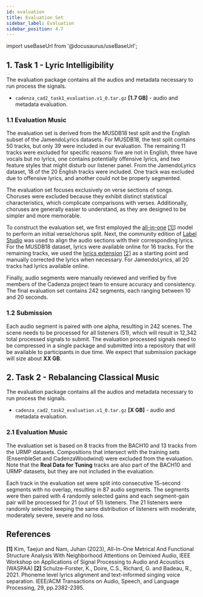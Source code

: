 ```yaml
---
id: evaluation
title: Evaluation Set
sidebar_label: Evaluation
sidebar_position: 4.7
---
```


import useBaseUrl from '@docusaurus/useBaseUrl';

## 1. Task 1 - Lyric Intelligibility

The evaluation package contains all the audios and metadata necessary to run process the signals.

* `cadenza_cad2_task1_evaluation.v1_0.tar.gz` **[1.7 GB]** - audio and metadata evaluation.

### 1.1 Evaluation Music

The evaluation set is derived from the MUSDB18 test split and the English subset of the JamendoLyrics datasets. 
For MUSDB18, the test split contains 50 tracks, but only 39 were included in our evaluation. 
The remaining 11 tracks were excluded for specific reasons: five are not in English, three have vocals but no lyrics, one contains potentially offensive lyrics, and two feature styles that might disturb our listener panel.
From the JamendoLyrics dataset, 18 of the 20 English tracks were included. One track was excluded due to offensive lyrics, and another could not be properly segmented.

The evaluation set focuses exclusively on verse sections of songs. 
Choruses were excluded because they exhibit distinct statistical characteristics, which complicate comparisons with verses. 
Additionally, choruses are generally easier to understand, as they are designed to be simpler and more memorable.

To construct the evaluation set, we first employed the [all-in-one](https://github.com/mir-aidj/all-in-one) [[1]](#references)] model to perform an initial verse/chorus split. 
Next, the community edition of [Label Studio](https://labelstud.io/) was used to align the audio sections with their corresponding lyrics. 
For the MUSDB18 dataset, lyrics were available online for 16 tracks. For the remaining tracks, we used the [lyrics extension](https://zenodo.org/records/3989267) [[2]](#references) as a starting point and manually corrected the lyrics when necessary. 
For JamendoLyrics, all 20 tracks had lyrics available online.

Finally, audio segments were manually reviewed and verified by five members of the Cadenza project team to ensure accuracy and consistency.
The final evaluation set contains 242 segments, each ranging between 10 and 20 seconds.

### 1.2 Submission

Each audio segment is paired with one alpha, resulting in 242 scenes. 
The scene needs to be processed for all listeners (51), which will result in 12,342 total processed signals to submit.
The evaluation processed signals need to be compressed in a single package and submitted into a repository that will be available to participants in due time.
We expect that submission package will size about **XX GB**.


## 2. Task 2 - Rebalancing Classical Music

The evaluation package contains all the audios and metadata necessary to run process the signals.

* `cadenza_cad2_task2_evaluation.v1_0.tar.gz` **[X GB]** - audio and metadata evaluation.

### 2.1 Evaluation Music

The evaluation set is based on 8 tracks from the BACH10 and 13 tracks from the URMP datasets. 
Compositions that intersect with the training sets (EnsembleSet and CadenzaWoodwind) were excluded from the evaluation.
Note that the **Real Data for Tuning** tracks are also part of the BACH10 and URMP datasets, but they are not included in the evaluation.

Each track in the evaluation set were split into consecutive 15-second segments with no overlap, resulting in 87 audio segments.
The segments were then paired with 4 randomly selected gains and each segment-gain pair will be processed for 21 (out of 51) listeners.
The 21 listeners were randomly selected keeping the same distribution of listeners with moderate, moderately severe, severe and no loss. 



## References

**[1]** Kim, Taejun and Nam, Juhan (2023), All-In-One Metrical And Functional Structure Analysis With Neighborhood Attentions on Demixed Audio, IEEE Workshop on Applications of Signal Processing to Audio and Acoustics (WASPAA)
**[2]** Schulze-Forster, K., Doire, C.S., Richard, G. and Badeau, R., 2021. Phoneme level lyrics alignment and text-informed singing voice separation. IEEE/ACM Transactions on Audio, Speech, and Language Processing, 29, pp.2382-2395.